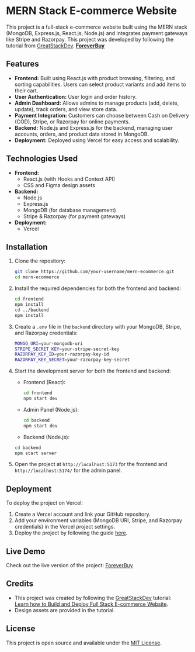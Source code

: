 # MERN Stack E-commerce Website

This project is a full-stack e-commerce website built using the MERN stack (MongoDB, Express.js, React.js, Node.js) and integrates payment gateways like Stripe and Razorpay. This project was developed by following the tutorial from [GreatStackDev](https://www.youtube.com/@GreatStackDev).
**[ForeverBuy](https://frontend-two-nu-24.vercel.app)**

## Features

- **Frontend:** Built using React.js with product browsing, filtering, and sorting capabilities. Users can select product variants and add items to their cart.
- **User Authentication:** User login and order history.
- **Admin Dashboard:** Allows admins to manage products (add, delete, update), track orders, and view store data.
- **Payment Integration:** Customers can choose between Cash on Delivery (COD), Stripe, or Razorpay for online payments.
- **Backend:** Node.js and Express.js for the backend, managing user accounts, orders, and product data stored in MongoDB.
- **Deployment:** Deployed using Vercel for easy access and scalability.

## Technologies Used

- **Frontend:** 
  - React.js (with Hooks and Context API)
  - CSS and Figma design assets
- **Backend:** 
  - Node.js
  - Express.js
  - MongoDB (for database management)
  - Stripe & Razorpay (for payment gateways)
- **Deployment:** 
  - Vercel

## Installation

1. Clone the repository:

   ```bash
   git clone https://github.com/your-username/mern-ecommerce.git
   cd mern-ecommerce
2. Install the required dependencies for both the frontend and backend:

   ```bash
   cd frontend
   npm install
   cd ../backend
   npm install
3. Create a `.env` file in the `backend` directory with your MongoDB, Stripe, and Razorpay credentials:

   ```bash
   MONGO_URI=your-mongodb-uri
   STRIPE_SECRET_KEY=your-stripe-secret-key
   RAZORPAY_KEY_ID=your-razorpay-key-id
   RAZORPAY_KEY_SECRET=your-razorpay-key-secret
4. Start the development server for both the frontend and backend:

   - Frontend (React):

     ```bash
     cd frontend
     npm start dev
     ```

   - Admin Panel (Node.js):

     ```bash
     cd backend
     npm start dev
     ```
     
    - Backend (Node.js):

     ```bash
     cd backend
     npm start server
     ```

5. Open the project at `http://localhost:5173` for the frontend and `http://localhost:5174/` for the admin panel.

## Deployment

To deploy the project on Vercel:

1. Create a Vercel account and link your GitHub repository.
2. Add your environment variables (MongoDB URI, Stripe, and Razorpay credentials) in the Vercel project settings.
3. Deploy the project by following the guide [here](https://github.com/GreatStackDev/note...).

## Live Demo

Check out the live version of the project: [ForeverBuy](https://foreverbuy.in)

## Credits

- This project was created by following the [GreatStackDev](https://www.youtube.com/@GreatStackDev) tutorial:  
  [Learn how to Build and Deploy Full Stack E-commerce Website](https://www.youtube.com/watch?v=your-tutorial-link).
- Design assets are provided in the tutorial.

## License

This project is open source and available under the [MIT License](LICENSE).
